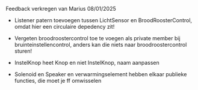 Feedback verkregen van Marius 08/01/2025

- Listener patern toevoegen tussen LichtSensor en BroodRoosterControl, omdat hier een circulaire depedency zit!

- Vergeten broodroostercontrol toe te voegen als private member bij bruinteinstellencontrol, anders kan die niets naar broodroostercontrol sturen!

- InstelKnop heet Knop en niet InstelKnop, naam aanpassen

- Solenoid en Speaker en verwarmingselement hebben elkaar publieke functies, die moet je ff omwisselen
